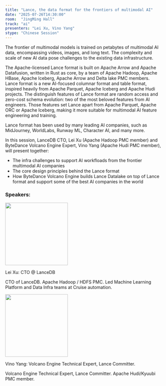 ```yaml
---
title: "Lance, the data format for the frontiers of multimodal AI"
date: "2025-07-26T14:30:00"
room:  "JingMing Hall"
track: "ai"
presenters: "Lei Xu, Vino Yang"
stype: "Chinese Session"
---
```


The frontier of multimodal models is trained on petabytes of multimodal AI data, encompassing videos, images, and long text. The complexity and scale of new AI data pose challenges to the existing data infrastructure.

The Apache-licensed Lance format is built on Apache Arrow and Apache Datafusion, written in Rust as core, by a team of Apache Hadoop, Apache HBase, Apache Iceberg, Apache Arrow and Delta lake PMC members.  Lance format is a new AI-focused columnar format and table format, inspired heavily from Apache Parquet, Apache Iceberg and Apache Hudi projects. The distinguish features of Lance format are random access and zero-cost schema evolution: two of the most beloved features from AI engineers. Those features set Lance apart from Apache Parquet, Apache ORC or Apache Iceberg, making it more suitable for multimodal AI feature engineering and training.

Lance format has been used by many leading AI companies, such as MidJourney, WorldLabs, Runway ML, Character AI, and many more.

In this session, LanceDB CTO, Lei Xu (Apache Hadoop PMC member) and ByteDance Volcano Engine Expert, Vino Yang (Apache Hudi PMC member),  will present together: 

* The infra challenges to support AI workfloads from the frontier multimodal AI companies
* The core design principles behind the Lance format
* How ByteDance Volcano Engine builds Lance Datalake on top of Lance format and support some of the best AI companies in the world

### Speakers:


<img src="https://sessionize.com/image/c474-400o400o1-Nw9G6zsD6xSdthd91QyR8B.png" width="200" /><br/>

Lei Xu: CTO @ LanceDB

CTO of LanceDB. Apache Hadoop / HDFS PMC. Led Machine Learning Platform and Data Infra teams at Cruise automation. 


<img src="https://sessionize.com/image/869d-400o400o1-3zhtBJ2kY4y7h9wfaMW5Go.jpg" width="200" /><br/>

Vino Yang: Volcano Engine Technical Expert, Lance Committer.

Volcano Engine Technical Expert, Lance Committer. Apache Hudi/Kyuubi PMC member.